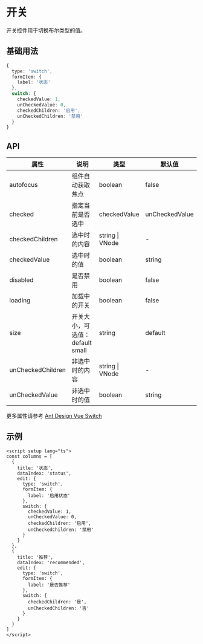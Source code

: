 # 开关

开关控件用于切换布尔类型的值。

## 基础用法

```ts
{
  type: 'switch',
  formItem: {
    label: '状态'
  },
  switch: {
    checkedValue: 1,
    unCheckedValue: 0,
    checkedChildren: '启用',
    unCheckedChildren: '禁用'
  }
}
```

## API

| 属性 | 说明 | 类型 | 默认值 |
| --- | --- | --- | --- |
| autofocus | 组件自动获取焦点 | boolean | false |
| checked | 指定当前是否选中 | checkedValue | unCheckedValue | false |
| checkedChildren | 选中时的内容 | string \| VNode | - |
| checkedValue | 选中时的值 | boolean | string | number | true |
| disabled | 是否禁用 | boolean | false |
| loading | 加载中的开关 | boolean | false |
| size | 开关大小，可选值：default small | string | default |
| unCheckedChildren | 非选中时的内容 | string \| VNode | - |
| unCheckedValue | 非选中时的值 | boolean | string | number | false |

更多属性请参考 [Ant Design Vue Switch](https://www.antdv.com/components/switch-cn#api)

## 示例

```vue
<script setup lang="ts">
const columns = [
  {
    title: '状态',
    dataIndex: 'status',
    edit: {
      type: 'switch',
      formItem: {
        label: '启用状态'
      },
      switch: {
        checkedValue: 1,
        unCheckedValue: 0,
        checkedChildren: '启用',
        unCheckedChildren: '禁用'
      }
    }
  },
  {
    title: '推荐',
    dataIndex: 'recommended',
    edit: {
      type: 'switch',
      formItem: {
        label: '是否推荐'
      },
      switch: {
        checkedChildren: '是',
        unCheckedChildren: '否'
      }
    }
  }
]
</script>
```
